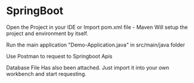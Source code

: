 # SpringBoot

Open the Project in your IDE or Import pom.xml file - Maven Will setup the project and environment by itself.

Run the main application "Demo-Application.java" in src/main/java folder

Use Postman to request to Springboot Apis

Database File Has also been attached. Just import it into your own workbench and start requesting.
